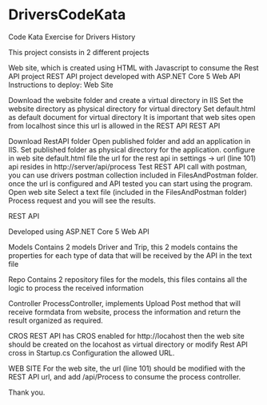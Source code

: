 # DriversCodeKata
 Code Kata Exercise for Drivers History

This project consists in 2 different projects

Web site, which is created using HTML with Javascript to consume the Rest API project
REST API project developed with ASP.NET Core 5 Web API
Instructions to deploy: Web Site

Download the website folder and create a virtual directory in IIS
Set the website directory as physical directory for virtual directory
Set default.html as default document for virtual directory
It is important that web sites open from localhost since this url is allowed in the REST API
REST API

Download RestAPI folder
Open published folder and add an application in IIS.
Set published folder as physical directory for the application.
configure in web site default.html file the url for the rest api in settings -> url (line 101) api resides in http://server/api/process
Test REST API call with postman, you can use drivers postman collection included in FilesAndPostman folder.
once the url is configured and API tested you can start using the program.
Open web site Select a text file (included in the FilesAndPostman folder) Process request and you will see the results.

REST API

Developed using ASP.NET Core 5 Web API

Models
Contains 2 models Driver and Trip, this 2 models contains the properties for each type of data that will be received by the API in the text file

Repo
Contains 2 repository files for the models, this files contains all the logic to process the received information

Controller
ProcessController, implements Upload Post method that will receive formdata from website, process the information and return the result organized as required.

CROS
REST API has CROS enabled for http://locahost then the web site should be created on the locahost as virtual directory or modify Rest API cross in Startup.cs Configuration the allowed URL.

WEB SITE
For the web site, the url (line 101) should be modified with the REST API url, and add /api/Process to consume the process controller.

Thank you.
